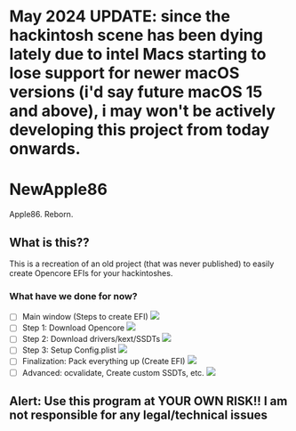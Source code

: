 # May 2024 UPDATE: since the hackintosh scene has been dying lately due to intel Macs starting to lose support for newer macOS versions (i'd say future macOS 15 and above), i may won't be actively developing this project from today onwards.

# NewApple86

Apple86. Reborn.

## What is this??
This is a recreation of an old project (that was never published) to easily create Opencore EFIs for your hackintoshes.

### What have we done for now?
- [ ] Main window (Steps to create EFI) ![](https://geps.dev/progress/30)
- [ ] Step 1: Download Opencore ![](https://geps.dev/progress/5)
- [ ] Step 2: Download drivers/kext/SSDTs ![](https://geps.dev/progress/0)
- [ ] Step 3: Setup Config.plist ![](https://geps.dev/progress/0)
- [ ] Finalization: Pack everything up (Create EFI) ![](https://geps.dev/progress/0)
- [ ] Advanced: ocvalidate, Create custom SSDTs, etc. ![](https://geps.dev/progress/0)

## Alert: Use this program at YOUR OWN RISK!! I am not responsible for any legal/technical issues
